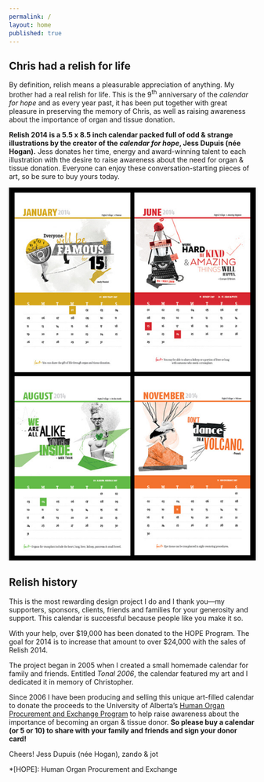 ```yaml
---
permalink: /
layout: home
published: true
---
```


## Chris had a relish for life

By definition, relish means a pleasurable appreciation of anything. My brother had a real relish for life. This is the 9<sup>th</sup> anniversary of the _calendar for hope_ and as every year past, it has been  put together with great pleasure in preserving the memory of Chris, as well as raising awareness about the importance of organ and tissue donation.

<!---
![christmas 5 pack](img/promo.jpg)
the 2014 calendar
-->

**Relish 2014 is a 5.5 x 8.5 inch calendar packed full of odd & strange illustrations by the creator of the _calendar for hope_, Jess Dupuis (née Hogan).** Jess donates her time, energy and award-winning talent to each illustration with the desire to raise awareness about the need for organ & tissue donation. Everyone can enjoy these conversation-starting pieces of art, so be sure to buy yours today.

![sample artwork from calendar](img/artwork-sample.jpg)

## Relish history

This is the most rewarding design project I do and I thank you—my supporters, sponsors, clients, friends and families for your generosity and support. This calendar is successful because people like you make it so.

<p class="hilite">With your help, over $19,000 has been donated to the HOPE Program. The goal for 2014 is to increase that amount to over $24,000 with the sales of Relish 2014.</p>

The project began in 2005 when I created a small homemade calendar for family and friends. Entitled _Tonal 2006_, the calendar featured my art and I dedicated it in memory of Christopher.

Since 2006 I have been producing and selling this unique art-filled calendar to donate the proceeds to the University of Alberta’s [Human Organ Procurement and Exchange Program][ahs] to help raise awareness about the importance of becoming an organ & tissue donor. **So please buy a calendar (or 5 or 10) to share with your family and friends and sign your donor card!**

Cheers! Jess Dupuis (née Hogan), zando &amp; jot

[ahs]: http://www.albertahealthservices.ca/7627.asp

*[HOPE]: Human Organ Procurement and Exchange